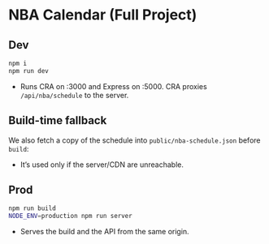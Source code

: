 # NBA Calendar (Full Project)

## Dev
```bash
npm i
npm run dev
```
- Runs CRA on :3000 and Express on :5000. CRA proxies `/api/nba/schedule` to the server.

## Build-time fallback
We also fetch a copy of the schedule into `public/nba-schedule.json` before `build`:
- It’s used only if the server/CDN are unreachable.

## Prod
```bash
npm run build
NODE_ENV=production npm run server
```
- Serves the build and the API from the same origin.
